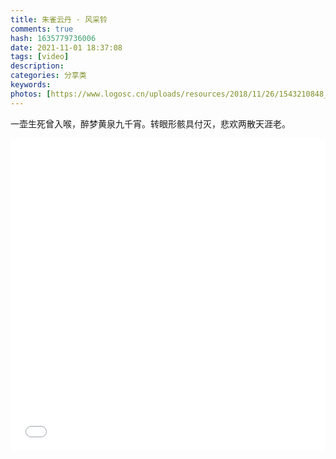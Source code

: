 ```yaml
---
title: 朱雀云丹 · 风采铃
comments: true
hash: 1635779736006
date: 2021-11-01 18:37:08
tags: [video]
description:
categories: 分享类
keywords:
photos: [https://www.logosc.cn/uploads/resources/2018/11/26/1543210848_thumb.jpg]
---
```

一壶生死曾入喉，醉梦黄泉九千宵。转眼形骸具付灭，悲欢两散天涯老。
<!-- more -->
<!-- <iframe src="//player.bilibili.com/player.html?aid=54488812&bvid=BV1Z4411n7my&cid=95263211&page=1" scrolling="no" border="0" frameborder="no" framespacing="0" allowfullscreen="true" width="100%" height="500px"> </iframe>
 -->
<iframe src="//player.bilibili.com/player.html?aid=54488812&bvid=BV1Z4411n7my&cid=95263211&page=1&high_quality=1&danmaku=0" allowfullscreen="allowfullscreen" width="100%" height="500" scrolling="no" frameborder="0" sandbox="allow-top-navigation allow-same-origin allow-forms allow-scripts"></iframe>